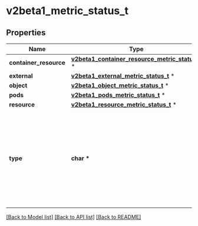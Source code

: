 # v2beta1_metric_status_t

## Properties
Name | Type | Description | Notes
------------ | ------------- | ------------- | -------------
**container_resource** | [**v2beta1_container_resource_metric_status_t**](v2beta1_container_resource_metric_status.md) \* |  | [optional] 
**external** | [**v2beta1_external_metric_status_t**](v2beta1_external_metric_status.md) \* |  | [optional] 
**object** | [**v2beta1_object_metric_status_t**](v2beta1_object_metric_status.md) \* |  | [optional] 
**pods** | [**v2beta1_pods_metric_status_t**](v2beta1_pods_metric_status.md) \* |  | [optional] 
**resource** | [**v2beta1_resource_metric_status_t**](v2beta1_resource_metric_status.md) \* |  | [optional] 
**type** | **char \*** | type is the type of metric source.  It will be one of \&quot;ContainerResource\&quot;, \&quot;External\&quot;, \&quot;Object\&quot;, \&quot;Pods\&quot; or \&quot;Resource\&quot;, each corresponds to a matching field in the object. Note: \&quot;ContainerResource\&quot; type is available on when the feature-gate HPAContainerMetrics is enabled | 

[[Back to Model list]](../README.md#documentation-for-models) [[Back to API list]](../README.md#documentation-for-api-endpoints) [[Back to README]](../README.md)


